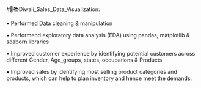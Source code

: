 #💫📚Diwali_Sales_Data_Visualization:


• Performed Data cleaning & manipulation

• Performend exploratory data analysis (EDA) using pandas, matplotlib & seaborn libraries

• Improved customer experience by identifying potential customers across different Gender, Age_groups, states, occupations & Products

• Improved sales by identifying most selling product categories and products, which can help to plan inventory and hence meet the demands.
